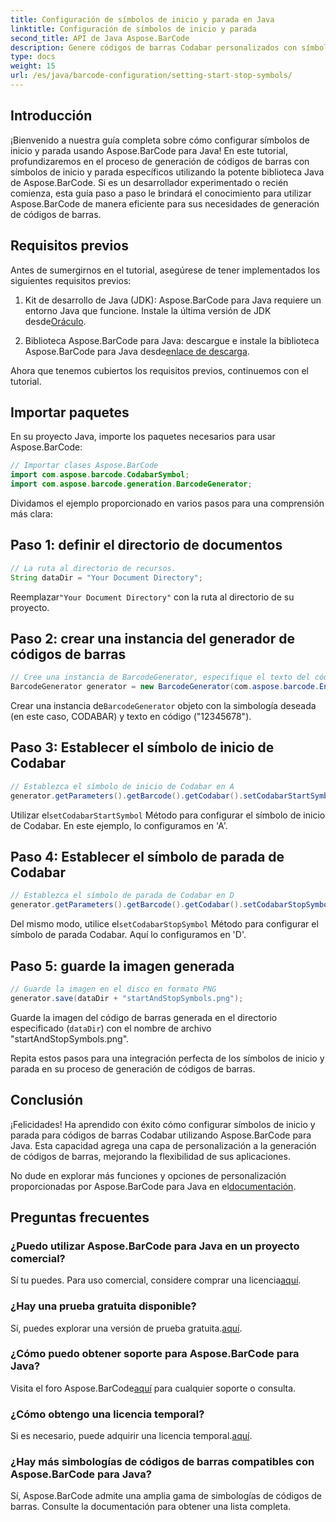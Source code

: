 ```yaml
---
title: Configuración de símbolos de inicio y parada en Java
linktitle: Configuración de símbolos de inicio y parada
second_title: API de Java Aspose.BarCode
description: Genere códigos de barras Codabar personalizados con símbolos de inicio y parada específicos en Java utilizando Aspose.BarCode. Siga nuestra guía paso a paso para una integración perfecta.
type: docs
weight: 15
url: /es/java/barcode-configuration/setting-start-stop-symbols/
---
```


## Introducción

¡Bienvenido a nuestra guía completa sobre cómo configurar símbolos de inicio y parada usando Aspose.BarCode para Java! En este tutorial, profundizaremos en el proceso de generación de códigos de barras con símbolos de inicio y parada específicos utilizando la potente biblioteca Java de Aspose.BarCode. Si es un desarrollador experimentado o recién comienza, esta guía paso a paso le brindará el conocimiento para utilizar Aspose.BarCode de manera eficiente para sus necesidades de generación de códigos de barras.

## Requisitos previos

Antes de sumergirnos en el tutorial, asegúrese de tener implementados los siguientes requisitos previos:

1.  Kit de desarrollo de Java (JDK): Aspose.BarCode para Java requiere un entorno Java que funcione. Instale la última versión de JDK desde[Oráculo](https://www.oracle.com/java/technologies/javase-downloads.html).

2.  Biblioteca Aspose.BarCode para Java: descargue e instale la biblioteca Aspose.BarCode para Java desde[enlace de descarga](https://releases.aspose.com/barcode/java/).

Ahora que tenemos cubiertos los requisitos previos, continuemos con el tutorial.

## Importar paquetes

En su proyecto Java, importe los paquetes necesarios para usar Aspose.BarCode:

```java
// Importar clases Aspose.BarCode
import com.aspose.barcode.CodabarSymbol;
import com.aspose.barcode.generation.BarcodeGenerator;
```

Dividamos el ejemplo proporcionado en varios pasos para una comprensión más clara:

## Paso 1: definir el directorio de documentos

```java
// La ruta al directorio de recursos.
String dataDir = "Your Document Directory";
```

 Reemplazar`"Your Document Directory"` con la ruta al directorio de su proyecto.

## Paso 2: crear una instancia del generador de códigos de barras

```java
// Cree una instancia de BarcodeGenerator, especifique el texto del código y la simbología en el constructor
BarcodeGenerator generator = new BarcodeGenerator(com.aspose.barcode.EncodeTypes.CODABAR, "12345678");
```

 Crear una instancia de`BarcodeGenerator` objeto con la simbología deseada (en este caso, CODABAR) y texto en código ("12345678").

## Paso 3: Establecer el símbolo de inicio de Codabar

```java
// Establezca el símbolo de inicio de Codabar en A
generator.getParameters().getBarcode().getCodabar().setCodabarStartSymbol(CodabarSymbol.A);
```

 Utilizar el`setCodabarStartSymbol` Método para configurar el símbolo de inicio de Codabar. En este ejemplo, lo configuramos en 'A'.

## Paso 4: Establecer el símbolo de parada de Codabar

```java
// Establezca el símbolo de parada de Codabar en D
generator.getParameters().getBarcode().getCodabar().setCodabarStopSymbol(CodabarSymbol.D);
```

 Del mismo modo, utilice el`setCodabarStopSymbol` Método para configurar el símbolo de parada Codabar. Aquí lo configuramos en 'D'.

## Paso 5: guarde la imagen generada

```java
// Guarde la imagen en el disco en formato PNG
generator.save(dataDir + "startAndStopSymbols.png");
```

Guarde la imagen del código de barras generada en el directorio especificado (`dataDir`) con el nombre de archivo "startAndStopSymbols.png".

Repita estos pasos para una integración perfecta de los símbolos de inicio y parada en su proceso de generación de códigos de barras.

## Conclusión

¡Felicidades! Ha aprendido con éxito cómo configurar símbolos de inicio y parada para códigos de barras Codabar utilizando Aspose.BarCode para Java. Esta capacidad agrega una capa de personalización a la generación de códigos de barras, mejorando la flexibilidad de sus aplicaciones.

 No dude en explorar más funciones y opciones de personalización proporcionadas por Aspose.BarCode para Java en el[documentación](https://reference.aspose.com/barcode/java/).

## Preguntas frecuentes

### ¿Puedo utilizar Aspose.BarCode para Java en un proyecto comercial?
 Sí tu puedes. Para uso comercial, considere comprar una licencia[aquí](https://purchase.aspose.com/buy).

### ¿Hay una prueba gratuita disponible?
 Sí, puedes explorar una versión de prueba gratuita.[aquí](https://releases.aspose.com/).

### ¿Cómo puedo obtener soporte para Aspose.BarCode para Java?
 Visita el foro Aspose.BarCode[aquí](https://forum.aspose.com/c/barcode/13) para cualquier soporte o consulta.

### ¿Cómo obtengo una licencia temporal?
 Si es necesario, puede adquirir una licencia temporal.[aquí](https://purchase.aspose.com/temporary-license/).

### ¿Hay más simbologías de códigos de barras compatibles con Aspose.BarCode para Java?
Sí, Aspose.BarCode admite una amplia gama de simbologías de códigos de barras. Consulte la documentación para obtener una lista completa.

